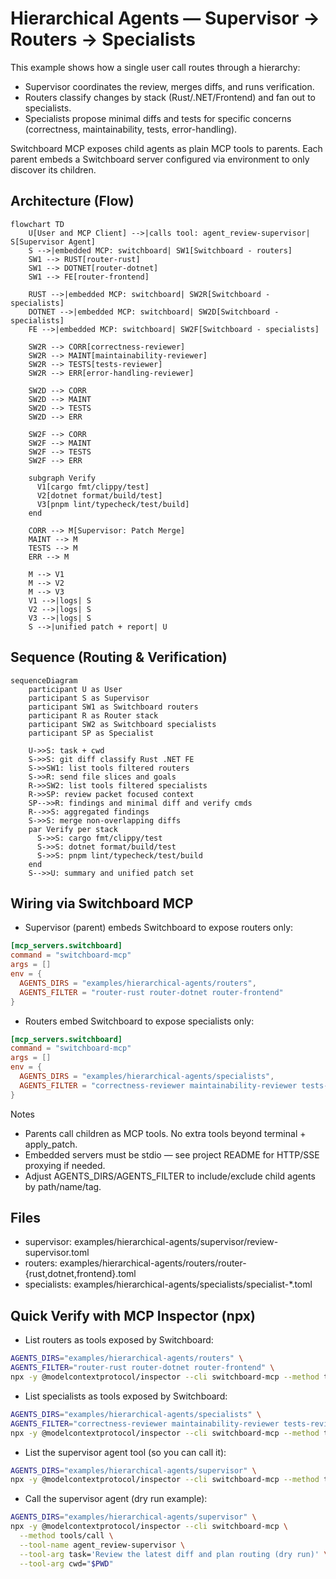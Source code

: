 # Hierarchical Agents — Supervisor → Routers → Specialists

This example shows how a single user call routes through a hierarchy:
- Supervisor coordinates the review, merges diffs, and runs verification.
- Routers classify changes by stack (Rust/.NET/Frontend) and fan out to specialists.
- Specialists propose minimal diffs and tests for specific concerns (correctness, maintainability, tests, error-handling).

Switchboard MCP exposes child agents as plain MCP tools to parents. Each parent embeds a Switchboard server configured via environment to only discover its children.

## Architecture (Flow)

```mermaid
flowchart TD
    U[User and MCP Client] -->|calls tool: agent_review-supervisor| S[Supervisor Agent]
    S -->|embedded MCP: switchboard| SW1[Switchboard - routers]
    SW1 --> RUST[router-rust]
    SW1 --> DOTNET[router-dotnet]
    SW1 --> FE[router-frontend]

    RUST -->|embedded MCP: switchboard| SW2R[Switchboard - specialists]
    DOTNET -->|embedded MCP: switchboard| SW2D[Switchboard - specialists]
    FE -->|embedded MCP: switchboard| SW2F[Switchboard - specialists]

    SW2R --> CORR[correctness-reviewer]
    SW2R --> MAINT[maintainability-reviewer]
    SW2R --> TESTS[tests-reviewer]
    SW2R --> ERR[error-handling-reviewer]

    SW2D --> CORR
    SW2D --> MAINT
    SW2D --> TESTS
    SW2D --> ERR

    SW2F --> CORR
    SW2F --> MAINT
    SW2F --> TESTS
    SW2F --> ERR

    subgraph Verify
      V1[cargo fmt/clippy/test]
      V2[dotnet format/build/test]
      V3[pnpm lint/typecheck/test/build]
    end

    CORR --> M[Supervisor: Patch Merge]
    MAINT --> M
    TESTS --> M
    ERR --> M

    M --> V1
    M --> V2
    M --> V3
    V1 -->|logs| S
    V2 -->|logs| S
    V3 -->|logs| S
    S -->|unified patch + report| U
```

## Sequence (Routing & Verification)

```mermaid
sequenceDiagram
    participant U as User
    participant S as Supervisor
    participant SW1 as Switchboard routers
    participant R as Router stack
    participant SW2 as Switchboard specialists
    participant SP as Specialist

    U->>S: task + cwd
    S->>S: git diff classify Rust .NET FE
    S->>SW1: list tools filtered routers
    S->>R: send file slices and goals
    R->>SW2: list tools filtered specialists
    R->>SP: review packet focused context
    SP-->>R: findings and minimal diff and verify cmds
    R-->>S: aggregated findings
    S->>S: merge non-overlapping diffs
    par Verify per stack
      S->>S: cargo fmt/clippy/test
      S->>S: dotnet format/build/test
      S->>S: pnpm lint/typecheck/test/build
    end
    S-->>U: summary and unified patch set
```

## Wiring via Switchboard MCP

- Supervisor (parent) embeds Switchboard to expose routers only:

```toml
[mcp_servers.switchboard]
command = "switchboard-mcp"
args = []
env = {
  AGENTS_DIRS = "examples/hierarchical-agents/routers",
  AGENTS_FILTER = "router-rust router-dotnet router-frontend"
}
```

- Routers embed Switchboard to expose specialists only:

```toml
[mcp_servers.switchboard]
command = "switchboard-mcp"
args = []
env = {
  AGENTS_DIRS = "examples/hierarchical-agents/specialists",
  AGENTS_FILTER = "correctness-reviewer maintainability-reviewer tests-reviewer error-handling-reviewer"
}
```

Notes
- Parents call children as MCP tools. No extra tools beyond terminal + apply_patch.
- Embedded servers must be stdio — see project README for HTTP/SSE proxying if needed.
- Adjust AGENTS_DIRS/AGENTS_FILTER to include/exclude child agents by path/name/tag.

## Files
- supervisor: examples/hierarchical-agents/supervisor/review-supervisor.toml
- routers: examples/hierarchical-agents/routers/router-{rust,dotnet,frontend}.toml
- specialists: examples/hierarchical-agents/specialists/specialist-*.toml

## Quick Verify with MCP Inspector (npx)

- List routers as tools exposed by Switchboard:

```sh
AGENTS_DIRS="examples/hierarchical-agents/routers" \
AGENTS_FILTER="router-rust router-dotnet router-frontend" \
npx -y @modelcontextprotocol/inspector --cli switchboard-mcp --method tools/list
```

- List specialists as tools exposed by Switchboard:

```sh
AGENTS_DIRS="examples/hierarchical-agents/specialists" \
AGENTS_FILTER="correctness-reviewer maintainability-reviewer tests-reviewer error-handling-reviewer" \
npx -y @modelcontextprotocol/inspector --cli switchboard-mcp --method tools/list
```

- List the supervisor agent tool (so you can call it):

```sh
AGENTS_DIRS="examples/hierarchical-agents/supervisor" \
npx -y @modelcontextprotocol/inspector --cli switchboard-mcp --method tools/list
```

- Call the supervisor agent (dry run example):

```sh
AGENTS_DIRS="examples/hierarchical-agents/supervisor" \
npx -y @modelcontextprotocol/inspector --cli switchboard-mcp \
  --method tools/call \
  --tool-name agent_review-supervisor \
  --tool-arg task='Review the latest diff and plan routing (dry run)' \
  --tool-arg cwd="$PWD"
```

